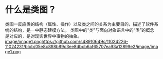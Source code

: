 # 什么是类图？
类图一反应类的结构（属性、操作）以及类之间的关系为主要目的，描述了软件系统的结构，是一中静态建模方法。
类图中的“类”与面向对象语言中的“类”的概念是对应的，是对现实世界中事物的抽象。
[image/image1.png](https://github.com/s48910649s/11024226-11024231/blob/05e8c898b89c3ee8dbcb6af65707ea93a12899e2/image/image1.png)https://github.com/s48910649s/11024226-11024231/blob/05e8c898b89c3ee8dbcb6af65707ea93a12899e2/image/image1.png
